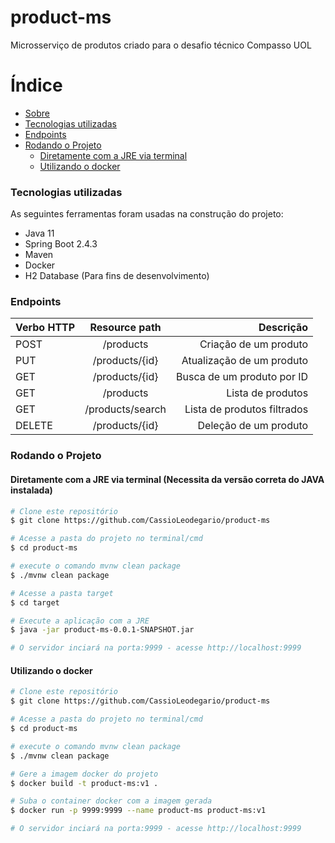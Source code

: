 # <a name="product-ms"></a>product-ms

Microsserviço de produtos criado para o desafio técnico Compasso UOL

Índice
=================
<!--ts-->
   * [Sobre](#product-ms)
   * [Tecnologias utilizadas](#tecnologias)
   * [Endpoints](#endpoints)
   * [Rodando o Projeto](#rodandoo)
      * [Diretamente com a JRE via terminal](#jre)
      * [Utilizando o docker](#docker)      
<!--te-->

### <a name="tecnologias"></a>Tecnologias utilizadas

As seguintes ferramentas foram usadas na construção do projeto:

- Java 11
- Spring Boot 2.4.3
- Maven
- Docker
- H2 Database (Para fins de desenvolvimento)

### <a name="endpoints"></a>Endpoints

| Verbo HTTP  |  Resource path    |           Descrição           |
|-------------|:-----------------:|------------------------------:|
| POST        |  /products        |   Criação de um produto       |
| PUT         |  /products/{id}   |   Atualização de um produto   |
| GET         |  /products/{id}   |   Busca de um produto por ID  |
| GET         |  /products        |   Lista de produtos           |
| GET         |  /products/search |   Lista de produtos filtrados |
| DELETE      |  /products/{id}   |   Deleção de um produto       |


### <a name="rodando"></a>Rodando o Projeto

#### <a name="jre"></a>Diretamente com a JRE via terminal (Necessita da versão correta do JAVA instalada)


```bash
# Clone este repositório
$ git clone https://github.com/CassioLeodegario/product-ms

# Acesse a pasta do projeto no terminal/cmd
$ cd product-ms

# execute o comando mvnw clean package
$ ./mvnw clean package

# Acesse a pasta target
$ cd target

# Execute a aplicação com a JRE
$ java -jar product-ms-0.0.1-SNAPSHOT.jar

# O servidor inciará na porta:9999 - acesse http://localhost:9999
```

#### <a name="docker"></a>Utilizando o docker


```bash
# Clone este repositório
$ git clone https://github.com/CassioLeodegario/product-ms

# Acesse a pasta do projeto no terminal/cmd
$ cd product-ms

# execute o comando mvnw clean package
$ ./mvnw clean package

# Gere a imagem docker do projeto
$ docker build -t product-ms:v1 .

# Suba o container docker com a imagem gerada
$ docker run -p 9999:9999 --name product-ms product-ms:v1

# O servidor inciará na porta:9999 - acesse http://localhost:9999
```
